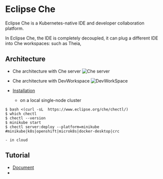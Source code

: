 # Eclipse Che
Eclipse Che is a Kubernetes-native IDE and developer collaboration platform.

In Eclipse Che, the IDE is completely decoupled, it can plug a different IDE into Che workspaces: such as Theia, 

## Architecture
- Che architecture with Che server
![Che server](https://www.eclipse.org/che/docs/che-7/administration-guide/_images/architecture/che-architecture-with-che-server-engine.png)

- Che architecture with DevWorkspace
![DevWorkSpace](https://www.eclipse.org/che/docs/che-7/administration-guide/_images/architecture/che-interacting-with-devworkspace.png)

- [Installation](https://www.eclipse.org/che/docs/che-7/installation-guide/installing-che/)
    - on a local single-node cluster
```
$ bash <(curl -sL  https://www.eclipse.org/che/chectl/)
$ which chectl
$ chectl --version
$ minikube start
$ chectl server:deploy --platform=minikube     #minikube|k8s|openshift|microk8s|docker-desktop|crc
```
    - in cloud

## Tutorial
- [Document](https://www.eclipse.org/che/docs/che-7/overview/introduction-to-eclipse-che/)
- 
